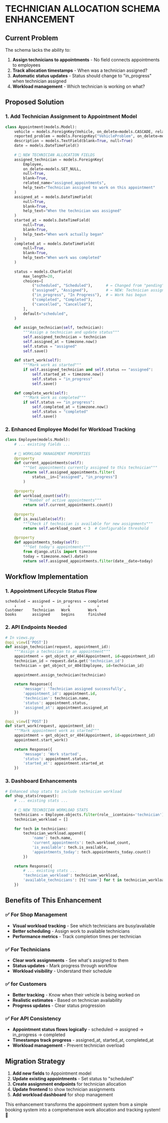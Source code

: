 # TECHNICIAN ALLOCATION SCHEMA ENHANCEMENT

## Current Problem
The schema lacks the ability to:
1. **Assign technicians to appointments** - No field connects appointments to employees
2. **Track allocation timestamps** - When was a technician assigned?
3. **Automatic status updates** - Status should change to "in_progress" when technician assigned
4. **Workload management** - Which technician is working on what?

## Proposed Solution

### 1. Add Technician Assignment to Appointment Model

```python
class Appointment(models.Model):
    vehicle = models.ForeignKey(Vehicle, on_delete=models.CASCADE, related_name="appointments")
    reported_problem = models.ForeignKey("VehicleProblem", on_delete=models.SET_NULL, null=True, blank=True)
    description = models.TextField(blank=True, null=True)
    date = models.DateTimeField()
    
    # 🎯 NEW TECHNICIAN ALLOCATION FIELDS
    assigned_technician = models.ForeignKey(
        Employee, 
        on_delete=models.SET_NULL, 
        null=True, 
        blank=True,
        related_name="assigned_appointments",
        help_text="Technician assigned to work on this appointment"
    )
    assigned_at = models.DateTimeField(
        null=True, 
        blank=True,
        help_text="When the technician was assigned"
    )
    started_at = models.DateTimeField(
        null=True, 
        blank=True,
        help_text="When work actually began"
    )
    completed_at = models.DateTimeField(
        null=True, 
        blank=True,
        help_text="When work was completed"
    )
    
    status = models.CharField(
        max_length=20,
        choices=[
            ("scheduled", "Scheduled"),      # ← Changed from "pending"
            ("assigned", "Assigned"),        # ← NEW: Technician assigned but not started
            ("in_progress", "In Progress"),  # ← Work has begun
            ("completed", "Completed"),
            ("cancelled", "Cancelled"),
        ],
        default="scheduled",
    )
    
    def assign_technician(self, technician):
        """Assign a technician and update status"""
        self.assigned_technician = technician
        self.assigned_at = timezone.now()
        self.status = "assigned"
        self.save()
    
    def start_work(self):
        """Mark work as started"""
        if self.assigned_technician and self.status == "assigned":
            self.started_at = timezone.now()
            self.status = "in_progress"
            self.save()
    
    def complete_work(self):
        """Mark work as completed"""
        if self.status == "in_progress":
            self.completed_at = timezone.now()
            self.status = "completed"
            self.save()
```

### 2. Enhanced Employee Model for Workload Tracking

```python
class Employee(models.Model):
    # ... existing fields ...
    
    # 🎯 WORKLOAD MANAGEMENT PROPERTIES
    @property
    def current_appointments(self):
        """Get appointments currently assigned to this technician"""
        return self.assigned_appointments.filter(
            status__in=["assigned", "in_progress"]
        )
    
    @property
    def workload_count(self):
        """Number of active appointments"""
        return self.current_appointments.count()
    
    @property
    def is_available(self):
        """Check if technician is available for new assignments"""
        return self.workload_count < 3  # Configurable threshold
    
    @property
    def appointments_today(self):
        """Get today's appointments"""
        from django.utils import timezone
        today = timezone.now().date()
        return self.assigned_appointments.filter(date__date=today)
```

## Workflow Implementation

### 1. Appointment Lifecycle Status Flow
```
scheduled → assigned → in_progress → completed
    ↓           ↓           ↓            ↓
Customer    Technician   Work        Work
books       assigned     begins      finished
```

### 2. API Endpoints Needed

```python
# In views.py
@api_view(['POST'])
def assign_technician(request, appointment_id):
    """Assign a technician to an appointment"""
    appointment = get_object_or_404(Appointment, id=appointment_id)
    technician_id = request.data.get('technician_id')
    technician = get_object_or_404(Employee, id=technician_id)
    
    appointment.assign_technician(technician)
    
    return Response({
        'message': 'Technician assigned successfully',
        'appointment_id': appointment.id,
        'technician': technician.name,
        'status': appointment.status,
        'assigned_at': appointment.assigned_at
    })

@api_view(['POST'])
def start_work(request, appointment_id):
    """Mark appointment work as started"""
    appointment = get_object_or_404(Appointment, id=appointment_id)
    appointment.start_work()
    
    return Response({
        'message': 'Work started',
        'status': appointment.status,
        'started_at': appointment.started_at
    })
```

### 3. Dashboard Enhancements

```python
# Enhanced shop stats to include technician workload
def shop_stats(request):
    # ... existing stats ...
    
    # 🎯 NEW TECHNICIAN WORKLOAD STATS
    technicians = Employee.objects.filter(role__icontains='technician')
    technician_workload = []
    
    for tech in technicians:
        technician_workload.append({
            'name': tech.name,
            'current_appointments': tech.workload_count,
            'is_available': tech.is_available,
            'appointments_today': tech.appointments_today.count()
        })
    
    return Response({
        # ... existing stats ...
        'technician_workload': technician_workload,
        'available_technicians': [t['name'] for t in technician_workload if t['is_available']]
    })
```

## Benefits of This Enhancement

### ✅ For Shop Management
- **Visual workload tracking** - See which technicians are busy/available
- **Better scheduling** - Assign work to available technicians
- **Performance metrics** - Track completion times per technician

### ✅ For Technicians  
- **Clear work assignments** - See what's assigned to them
- **Status updates** - Mark progress through workflow
- **Workload visibility** - Understand their schedule

### ✅ for Customers
- **Better tracking** - Know when their vehicle is being worked on
- **Realistic estimates** - Based on technician availability
- **Progress updates** - Clear status progression

### ✅ For API Consistency
- **Appointment status flows logically** - scheduled → assigned → in_progress → completed
- **Timestamps track progress** - assigned_at, started_at, completed_at
- **Workload management** - Prevent technician overload

## Migration Strategy

1. **Add new fields** to Appointment model
2. **Update existing appointments** - Set status to "scheduled" 
3. **Create assignment endpoints** for technician allocation
4. **Update frontend** to show technician assignments
5. **Add workload dashboard** for shop management

This enhancement transforms the appointment system from a simple booking system into a comprehensive work allocation and tracking system! 🎯
